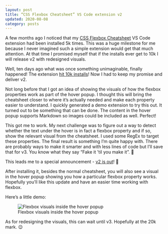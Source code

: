 ```yaml
---
layout: post
title: “CSS Flexbox Cheatsheet” VS Code extension v2
updated: 2020-08-08
category: posts
---
```


A few months ago I noticed that my [CSS Flexbox Cheatsheet](https://marketplace.visualstudio.com/items?itemName=dzhavat.css-flexbox-cheatsheet) VS Code extension had been installed 5k times. This was a huge milestone for me because I never imagined such a simple extension would get that much attention. At that time I promised myself that if the installs ever get to 10k I will release v2 with redesigned visuals. 

Well, ten days ago what was once something unimaginable, finally happened! The extension [hit 10k installs](https://dzhavat.github.io/2020/03/08/css-flexbox-cheatsheet-vscode-extension-hit-10k-installs.html)! Now I had to keep my promise and deliver v2.

Not long before that I got an idea of showing the visuals of how the flexbox properties work as part of the hover popup. I thought this will bring the cheatsheet closer to where it’s actually needed and make each property easier to understand. I quickly generated a demo extension to try this out. It turned out to be something that can be done. The content in the hover popup supports Markdown so images could be included as well. Perfect!

This got me to work. My next challenge was to figure out a way to detect whether the text under the hover is in fact a flexbox property and if so, show the relevant visual from the cheatsheet. I used some RegEx to target these properties. The final result is something I’m quite happy with. There are probably ways to make it smarter and with less lines of code but I’ll save that for v3. You know what they say “Fake it 'til you make it”. 💪

This leads me to a special announcement - [v2 is out](https://marketplace.visualstudio.com/items?itemName=dzhavat.css-flexbox-cheatsheet)! 🚀

After installing it, besides the normal cheatsheet, you will also see a visual in the hover popup showing you how a particular flexbox property works. Hopefully you’ll like this update and have an easier time working with flexbox.

Here’s a little demo:

<figure>
  <img src="/assets/img/2020/03/18/flexbox-hover-image.gif" alt="Flexbox visuals inside the hover popup">
  <figcaption>Flexbox visuals inside the hover popup</figcaption>
</figure>

As for redesigning the visuals, this can wait until v3. Hopefully at the 20k mark. 😉